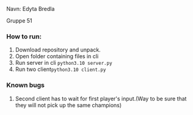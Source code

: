 Navn: Edyta Bredla

Gruppe 51

### How to run:

1. Download repository and unpack.
2. Open folder containing files in cli
3. Run server in cli `python3.10 server.py`
4. Run two client`python3.10 client.py`


### Known bugs

1. Second client has to wait for first player's input.(Way to be sure that they will not pick up the same champions)